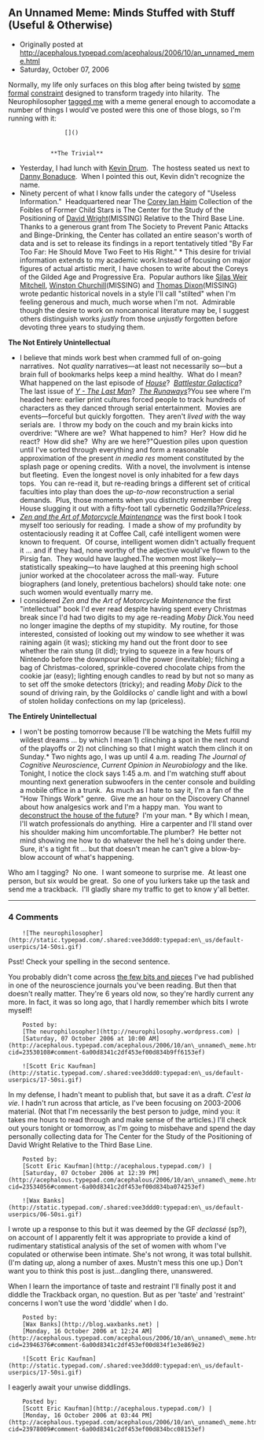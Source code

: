 ## An Unnamed Meme: Minds Stuffed with Stuff (Useful & Otherwise)

 * Originally posted at http://acephalous.typepad.com/acephalous/2006/10/an_unnamed_meme.html
 * Saturday, October 07, 2006



Normally, my life only surfaces on this blog after being twisted by [some](http://acephalous.typepad.com/acephalous/2006/04/disadventure.html) [formal](http://acephalous.typepad.com/acephalous/2006/01/minimum\_number\_.html) [constraint](http://acephalous.typepad.com/acephalous/2006/02/sample\_student\_.html) designed to transform tragedy into hilarity.  The Neurophilosopher [tagged me](http://neurophilosophy.wordpress.com/2006/10/04/ive-been-tagged/) with a meme general enough to accomodate a number of things I would've posted were this one of those blogs, so I'm running with it:

		

					[]()
			

				**The Trivial**

*   Yesterday, I had lunch with [Kevin Drum](http://www.washingtonmonthly.com/).  The hostess seated us next to [Danny Bonaduce](http://en.wikipedia.org/wiki/Danny\_Bonaduce).  When I pointed this out, Kevin didn't recognize the name.
*   Ninety percent of what I know falls under the category of "Useless Information."  Headquartered near The [Corey Ian Haim](http://www.imdb.com/name/nm0000433/) Collection of the Foibles of Former Child Stars is The Center for the Study of the Positioning of [David Wright](http://en.wikipedia.org/wiki/David\_Wright\_%!b(MISSING)aseball\_player%!)(MISSING)
Relative to the Third Base Line.  Thanks to a generous grant from The
Society to Prevent Panic Attacks and Binge-Drinking, the Center has
collated an entire season's worth of data and is set to release its
findings in a report tentatively titled "By Far Too Far: He Should Move
Two Feet to His Right." *   This desire for trivial information extends to my academic work.Instead of focusing on major figures of actual artistic merit, I have
chosen to write about the Coreys of the Gilded Age and Progressive
Era.  Popular authors like [Silas Weir Mitchell](http://en.wikipedia.org/wiki/Silas\_Weir\_Mitchell), [Winston Churchill](http://en.wikipedia.org/wiki/Winston\_Churchill\_%!n(MISSING)ovelist%!)(MISSING) and [Thomas Dixon](http://en.wikipedia.org/wiki/Thomas\_Dixon\_%!m(MISSING)inister%!)(MISSING)
wrote pedantic historical novels in a style I'll call "stilted" when
I'm feeling generous and much, much worse when I'm not.  Admirable
though the desire to work on noncanonical literature may be, I suggest
others distinguish works _justly_ from those _unjustly_ forgotten before devoting three years to studying them.

**The Not Entirely Unintellectual**

*   I believe that minds work best when crammed full of on-going narratives.  Not _quality_ narratives—at
least not necessarily so—but a brain full of bookmarks helps keep a
mind healthy.  What do I mean?  What happened on the last episode of [_House_](http://www.amazon.com/exec/obidos/ASIN/B000FVQLIO/diesekoschmar-20)?  [_Battlestar Galactica_](http://www.amazon.com/exec/obidos/ASIN/B000GFLEAO/diesekoschmar-20)?  The last issue of [_Y - The Last Man_](http://www.amazon.com/exec/obidos/ASIN/B000IMEZ9W/diesekoschmar-20)?  [_The Runaways_](http://www.amazon.com/exec/obidos/ASIN/078512358X/diesekoschmar-20)?You see where I'm headed here: earlier print cultures forced people to
track hundreds of characters as they danced through serial
entertainment.  Movies are events—forceful but quickly forgotten.  They
aren't _lived with_ the way serials are.  I throw my body on the
couch and my brain kicks into overdrive: "Where are we?  What happened
to him?  Her?  How did he react?  How did she?  Why are we here?"Question piles upon question until I've sorted through everything and
form a reasonable approximation of the present _in media res_ moment
constituted by the splash page or opening credits.  With a novel, the
involvment is intense but fleeting.  Even the longest novel is only
inhabited for a few days tops.  You can re-read it, but re-reading
brings a different set of critical faculties into play than does the _up-to-now_ reconstruction
a serial demands.  Plus, those moments when you distinctly remember
Greg House slugging it out with a fifty-foot tall cybernetic Godzilla?_Priceless_.
*   [_Zen and the Art of Motorcycle Maintenance_](http://www.amazon.com/exec/obidos/ASIN/0060958324/diesekoschmar-20)
was the first book I took myself too seriously for reading.  I made a
show of my profundity by ostentaciously reading it at Coffee Call, café
intelligent women were known to frequent.  Of course, intelligent women
didn't actually frequent it ... and if they had, none worthy of the
adjective would've flown to the Pirsig fan.  They would have laughed.The women most likely—statistically speaking—to have laughed at this
preening high school junior worked at the chocolateer across the
mall-way.  Future biographers (and lonely, pretentious bachelors)
should take note: one such women would eventually marry me.
*   I considered _Zen and the Art of Motorcycle Maintenance_ the
first "intellectual" book I'd ever read despite having spent every
Christmas break since I'd had two digits to my age re-reading _Moby Dick_.You need no longer imagine the depths of my stupidity.  My routine, for
those interested, consisted of looking out my window to see whether it
was raining again (it was); sticking my hand out the front door to see
whether the rain stung (it did); trying to squeeze in a few hours of
Nintendo before the downpour killed the power (inevitable); filching a
bag of Christmas-colored, sprinkle-covered chocolate chips from the
cookie jar (easy); lighting enough candles to read by but not so many
as to set off the smoke detectors (tricky); and reading _Moby Dick_ to
the sound of driving rain, by the Goldilocks o' candle light and with a
bowl of stolen holiday confections on my lap (priceless).

**The Entirely Unintellectual**

*   I won't be posting tomorrow because I'll be watching the Mets
fulfill my wildest dreams ... by which I mean 1) clinching a spot in
the next round of the playoffs or 2) not clinching so that I might
watch them clinch it on Sunday.*   Two nights ago, I was up until 4 a.m. reading _The Journal of Cognitive Neuroscience_, _Current Opinion in Neurobiology_ and
the like.  Tonight, I notice the clock says 1:45 a.m. and I'm watching
stuff about mounting next generation subwoofers in the center console
and building a mobile office in a trunk.  As much as I hate to say it,
I'm a fan of the "How Things Work" genre.  Give me an hour on the
Discovery Channel about how analgesics work and I'm a happy man.  You
want to [deconstruct the house of the future](http://science.discovery.com/convergence/deconstruction/future/future.html)?  I'm your man. *   By which I mean, I'll watch professionals do anything.  Hire a
carpenter and I'll stand over his shoulder making him uncomfortable.The plumber?  He better not mind showing me how to do whatever the hell
he's doing under there.  Sure, it's a tight fit ... but that doesn't
mean he can't give a blow-by-blow account of what's happening. 

Who am I tagging?  No one.  I want someone to surprise me.  At least
one person, but six would be great.  So one of you lurkers take up the
task and send me a trackback.  I'll gladly share my traffic to get to
know y'all better.

			

* * *

### 4 Comments 

		

                
[]()

	

		![The neurophilosopher](http://static.typepad.com/.shared:vee3ddd0:typepad:en\_us/default-userpics/14-50si.gif)
	

	

		

Psst! Check your spelling in the second sentence. 

You probably didn't come across [the few bits and pieces](http://www.kyb.tuebingen.mpg.de/lo/people/gregor/cop\_529.pdf) I've had published in one of the neuroscience journals you've been reading. But then that doesn't really matter. They're 6 years old now, so they're hardly current any more. In fact, it was so long ago, that I hardly remember which bits I wrote myself!

	

		Posted by:
		[The neurophilosopher](http://neurophilosophy.wordpress.com) |
		[Saturday, 07 October 2006 at 10:00 AM](http://acephalous.typepad.com/acephalous/2006/10/an\_unnamed\_meme.html?cid=23530108#comment-6a00d8341c2df453ef00d834b9ff6153ef)

[]()

	

		![Scott Eric Kaufman](http://static.typepad.com/.shared:vee3ddd0:typepad:en\_us/default-userpics/17-50si.gif)
	

	

		

In my defense, I hadn't meant to publish that, but save it as a draft.  _C'est la vie_.  I hadn't run across that article, as I've been focusing on 2003-2006 material.  (Not that I'm necessarily the best person to judge, mind you: it takes me hours to read through and make sense of the articles.)  I'll check out yours tonight or tomorrow, as I'm going to misbehave and spend the day personally collecting data for The Center for the Study of the Positioning of David Wright Relative to the Third Base Line.

	

		Posted by:
		[Scott Eric Kaufman](http://acephalous.typepad.com/) |
		[Saturday, 07 October 2006 at 12:39 PM](http://acephalous.typepad.com/acephalous/2006/10/an\_unnamed\_meme.html?cid=23534056#comment-6a00d8341c2df453ef00d834ba074253ef)

[]()

	

		![Wax Banks](http://static.typepad.com/.shared:vee3ddd0:typepad:en\_us/default-userpics/06-50si.gif)
	

	

		

I wrote up a response to this but it was deemed by the GF _declassé_ (sp?), on account of I apparently felt it was appropriate to provide a kind of rudimentary statistical analysis of the set of women with whom I've copulated or otherwise been intimate. She's not wrong, it was total bullshit. (I'm dating _up_, along a number of axes. Mustn't mess this one up.) Don't want you to think this post is just...dangling there, unanswered.

When I learn the importance of taste and restraint I'll finally post it and diddle the Trackback organ, no question. But as per 'taste' and 'restraint' concerns I won't use the word 'diddle' when I do.

	

		Posted by:
		[Wax Banks](http://blog.waxbanks.net) |
		[Monday, 16 October 2006 at 12:24 AM](http://acephalous.typepad.com/acephalous/2006/10/an\_unnamed\_meme.html?cid=23946376#comment-6a00d8341c2df453ef00d834f1e3e869e2)

[]()

	

		![Scott Eric Kaufman](http://static.typepad.com/.shared:vee3ddd0:typepad:en\_us/default-userpics/17-50si.gif)
	

	

		

I eagerly await your unwise diddlings.

	

		Posted by:
		[Scott Eric Kaufman](http://acephalous.typepad.com/) |
		[Monday, 16 October 2006 at 03:44 PM](http://acephalous.typepad.com/acephalous/2006/10/an\_unnamed\_meme.html?cid=23978009#comment-6a00d8341c2df453ef00d834bcc08153ef)

		

        
